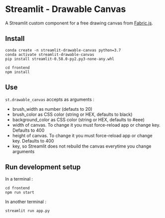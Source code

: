 # Streamlit - Drawable Canvas

A Streamlit custom component for a free drawing canvas from [Fabric.js](http://fabricjs.com/).

## Install

```shell script
conda create -n streamlit-drawable-canvas python=3.7
conda activate streamlit-drawable-canvas 
pip install streamlit-0.58.0-py2.py3-none-any.whl

cd frontend
npm install
```

## Use

`st.drawable_canvas` accepts as arguments :
* brush_width as number (defauts to 20)
* brush_color as CSS color (string or HEX, defaults to black)
* background_color as CSS color (string or HEX, defaults to #eee)
* width of canvas. To change it you must force-reload app or change key. Defaults to 400
* height of canvas. To change it you must force-reload app or change key. Defaults to 400
* key, so Streamlit does not rebuild the canvas everytime you change arguments

## Run development setup

In a terminal :

```
cd frontend
npm run start
```

In another terminal :

```
streamlit run app.py
```
